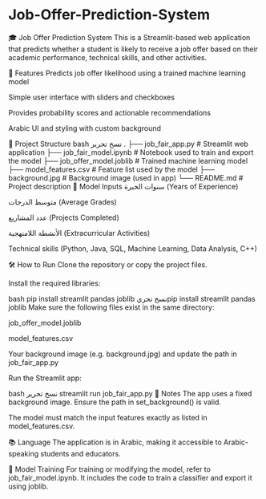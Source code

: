 # Job-Offer-Prediction-System
🎓 Job Offer Prediction System
This is a Streamlit-based web application that predicts whether a student is likely to receive a job offer based on their academic performance, technical skills, and other activities.

🚀 Features
Predicts job offer likelihood using a trained machine learning model

Simple user interface with sliders and checkboxes

Provides probability scores and actionable recommendations

Arabic UI and styling with custom background

📁 Project Structure
bash
نسخ
تحرير
.
├── job_fair_app.py               # Streamlit web application
├── job_fair_model.ipynb         # Notebook used to train and export the model
├── job_offer_model.joblib       # Trained machine learning model
├── model_features.csv           # Feature list used by the model
├── background.jpg               # Background image (used in app)
└── README.md                    # Project description
🧪 Model Inputs
سنوات الخبرة (Years of Experience)

متوسط الدرجات (Average Grades)

عدد المشاريع (Projects Completed)

الأنشطة اللامنهجية (Extracurricular Activities)

Technical skills (Python, Java, SQL, Machine Learning, Data Analysis, C++)

🛠️ How to Run
Clone the repository or copy the project files.

Install the required libraries:

bash
pip install streamlit pandas joblib
نسخ
تحريpip install streamlit pandas joblib
Make sure the following files exist in the same directory:

job_offer_model.joblib

model_features.csv

Your background image (e.g. background.jpg) and update the path in job_fair_app.py

Run the Streamlit app:

bash
نسخ
تحرير
streamlit run job_fair_app.py
📌 Notes
The app uses a fixed background image. Ensure the path in set_background() is valid.

The model must match the input features exactly as listed in model_features.csv.

📚 Language
The application is in Arabic, making it accessible to Arabic-speaking students and educators.

🧠 Model Training
For training or modifying the model, refer to job_fair_model.ipynb. It includes the code to train a classifier and export it using joblib.
